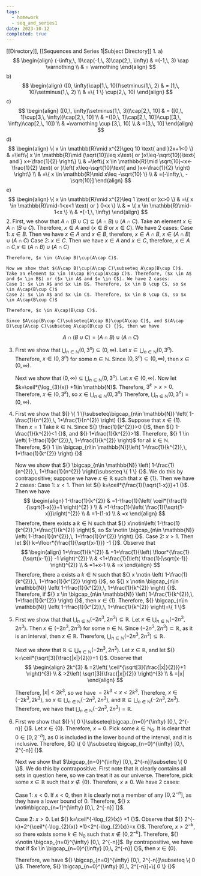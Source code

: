 ```yaml
---
tags:
  - homework
  - seq_and_series1
date: 2023-10-12
completed: true
---
```

[[Directory]], [[Sequences and Series 1|Subject Directory]]
1. 
a)
$$
\begin{align}
(-\infty,\, 1)\cap(-1,\, 3)\cap(2,\, \infty) & =(-1,\, 3) \cap \varnothing \\
 & = \varnothing
\end{align}
$$
b)
$$
\begin{align}
 ([0, \infty)\cap[1,\, 10))\setminus(1,\, 2)  & = [1,\, 10)\setminus(1,\, 2) \\
	 & =\{ 1 \} \cup(2,\, 10)
 \end{align}
$$
c)
$$
\begin{align}
 ([0,\, \infty)\setminus(1,\, 3))\cap[2,\, 10]  & = ([0,\, 1]\cup[3,\, \infty))\cap[2,\, 10] \\
 & =([0,\, 1]\cap[2,\, 10])\cup([3,\, \infty)\cap[2,\, 10]) \\
 & =\varnothing \cup [3,\, 10] \\
 & =[3,\, 10]
 \end{align}
$$
d)
$$
\begin{align}
\{ x \in  \mathbb{R}\mid x^{2}\geq 10 \text{ and }2x+1<0 \} & =\left\{  x \in  \mathbb{R}\mid (\sqrt{10}\leq x\text{ or }x\leq-\sqrt{10})\text{ and } x<-\frac{1}{2}  \right\} \\
  & =\left\{  x \in  \mathbb{R}\mid \sqrt{10}<x<-\frac{1}{2} \text{ or }\left( x\leq-\sqrt{10}\text{ and }x<-\frac{1}{2} \right)  \right\} \\
 & =\{ x \in  \mathbb{R}\mid x\leq -\sqrt{10} \} \\
 & =(-\infty,\, -\sqrt{10}]
\end{align}
$$
e)
$$
\begin{align}
\{ x \in  \mathbb{R}\mid x^{2}\leq 1 \text{ or }x>0 \} & =\{ x \in  \mathbb{R}\mid-1<x<1 \text{ or } 0<x \} \\
 & = \{ x \in  \mathbb{R}\mid-1<x \} \\
 & =[-1,\, \infty)
\end{align}
$$
2. First, we show that ${} A\cap(B\cup C)\subseteq(A\cap B)\cup(A\cap C)$. Take an element $x \in A\cap(B\cup C)$. Therefore, $x \in A$ and ($x \in B$ or $x \in C$). We have 2 cases:
	Case 1: $x \in B$. Then we have $x \in A$ and $x \in B$, therefore, $x \in A\cap B$, $x \in (A\cap B)\cup(A\cap C)$
	Case 2: $x \in C$. Then we have $x \in A$ and $x \in C$, therefore, $x \in A\cap C$,$x \in (A\cap B)\cup(A\cap C)$
	 
	Therefore, $x \in (A\cap B)\cup(A\cap C)$.
	
	Now we show that $(A\cap B)\cup(A\cap C)\subseteq A\cap(B\cup C)$. Take an element $x \in (A\cap B)\cup(A\cap C)$. Therefore, ($x \in A$ and $x \in B$) or ($x \in A$ and $x \in C$). We have 2 cases:
	Case 1: $x \in A$ and $x \in B$. Therefore, $x \in B \cup C$, so $x \in A\cap(B\cup C)$
	Case 2: $x \in A$ and $x \in C$. Therefore, $x \in B \cup C$, so $x \in A\cap(B\cup C)$
	
	Therefore, $x \in A\cap(B\cup C)$.

	Since $A\cap(B\cup C)\subseteq(A\cap B)\cup(A\cap C)$, and $(A\cap B)\cup(A\cap C)\subseteq A\cap(B\cup C) {}$, then we have
 $$
A\cap(B\cup C)=(A\cap B)\cup(A\cap C)
$$

3. First we show that $\bigcup_{n\in \mathbb{N}}(0,\,3^{n})\subseteq(0,\,\infty)$. Let ${} x \in \bigcup_{n\in \mathbb{N}}(0,\,3^{n})$. Therefore, $x \in (0,\,3^{n})$ for some $n \in \mathbb{N}$. Since $(0,\,3^{n})\subset(0,\,\infty)$, then $x \in (0,\,\infty)$.

	Next we show that $(0,\,\infty)\subseteq \bigcup_{n\in \mathbb{N}}(0,\,3^{n})$. Let $x \in (0,\, \infty)$. Now let $k=\ceil*{\log_{3}(x)} +1\in \mathbb{N}$. Therefore, $3^{k}>x>0$. Therefore, $x \in  (0,\, 3^{k})$, so $x \in  \bigcup_{n\in \mathbb{N}} (0,\, 3^{n})$
 Therefore, $\bigcup_{n\in \mathbb{N}} (0,\, 3^{n})=(0,\, \infty) {}$.

 4. First we show that ${} \{ 1 \}\subseteq\bigcap_{n\in \mathbb{N}} \left( 1-\frac{1}{n^{2}},\, 1+\frac{1}{n^{2}} \right) {}$. Suppose that ${} x \in \{ 1 \}  {}$. Then $x=1$ Take $k \in  \mathbb{N} {}$. Since ${} \frac{1}{k^{2}}>0 {}$, then ${} 1-\frac{1}{k^{2}}<1 {}$, and ${} 1+\frac{1}{k^{2}}>1$. Therefore, ${} 1 \in  \left( 1-\frac{1}{k^{2}},\, 1+\frac{1}{k^{2}} \right)$ for all ${} k \in  \mathbb{N}$. Therefore, ${} 1 \in  \bigcap_{n\in \mathbb{N}}\left( 1-\frac{1}{k^{2}},\, 1+\frac{1}{k^{2}} \right)  {}$

	 Now we show that ${} \bigcap_{n\in \mathbb{N}} \left( 1-\frac{1}{n^{2}},\, 1+\frac{1}{n^{2}} \right)\subseteq \{ 1 \} {}$. We do this by contrapositive; suppose we have ${} x \in  \mathbb{R} {}$ such that ${} x\notin\{ 1 \} {}$. Then we have 2 cases:
	 Case 1: ${} x<1$. Then let ${} k=\ceil*{\frac{1}{\sqrt{1-x}}}+1 {}$. Then we have
$$
\begin{align}
1-\frac{1}{k^{2}} & =1-\frac{1}{\left(  \ceil*{\frac{1}{\sqrt{1-x}}}+1  \right)^{2} } \\
 & >1-\frac{1}{\left( \frac{1}{\sqrt{1-x}}\right)^{2}} \\
 & =1-(1-x) \\
 & =x
\end{align}
$$
	Therefore, there exists a ${} k\in \mathbb{N} {}$ such that ${} x\notin\left( 1-\frac{1}{k^{2}},1+\frac{1}{k^{2}} \right)$, so $x \notin \bigcap_{n\in \mathbb{N}} \left( 1-\frac{1}{n^{2}},\, 1+\frac{1}{n^{2}} \right) {}$.
	Case 2: ${} x>1 {}$. Then let ${} k=\floor*{\frac{1}{\sqrt{x-1}}} -1 {}$. Observe that
$$
\begin{align}
 1+\frac{1}{k^{2}} & =1+\frac{1}{\left( \floor*{\frac{1}{\sqrt{x-1}}} -1 \right)^{2}}   \\
 & <1+\frac{1}{\left( \frac{1}{\sqrt{x-1}} \right)^{2}} \\
 & =1+x-1 \\
 & =x
 \end{align}
$$
	Therefore, there a exists a ${} k \in  \mathbb{N} {}$ such that ${} x \notin \left( 1-\frac{1}{k^{2}},\, 1+\frac{1}{k^{2}} \right) {}$, so ${} x \notin \bigcap_{n\in \mathbb{N}} \left( 1-\frac{1}{k^{2}},\, 1+\frac{1}{k^{2}} \right) {}$. 
	Therefore, if ${} x \in  \bigcap_{n\in \mathbb{N}} \left( 1-\frac{1}{k^{2}},\, 1+\frac{1}{k^{2}} \right) {}$, then $x \in \{ 1 \}$. 
	${}$ 
	Therefore, ${} \bigcap_{n\in \mathbb{N}} \left( 1-\frac{1}{k^{2}},\, 1+\frac{1}{k^{2}} \right)=\{ 1 \}$

 5. First we show that that ${} \bigcup_{n\in \mathbb{N}} (-2n^{3},\, 2n^{3})\subseteq\mathbb{R}$. Let ${} x \in  \bigcup_{n\in \mathbb{N}} (-2n^{3},\, 2n^{3}) {}$. Then ${} x \in  (-2n^{3},\, 2n^{3})$ for some $n \in  \mathbb{N}$. Since ${} (-2n^{3},\, 2n^{3})\subset \mathbb{R}$, as it is an interval, then ${} x \in  \mathbb{R} {}$. Therefore, ${} \bigcup_{n\in \mathbb{N}} (-2n^{3},\, 2n^{3})\subseteq \mathbb{R} {}$. 

	 Next we show that $\mathbb{R}\subseteq \bigcup_{n\in \mathbb{N}} (-2n^{3},\, 2n^{3})$. Let $x \in  \mathbb{R}$, and let ${} k=\ceil*{\sqrt[3]{\frac{|x|}{2}}}+1 {}$. Observe that 
  $$
\begin{align}
2k^{3} & =2\left( \ceil*{\sqrt[3]{\frac{|x|}{2}}}+1  \right)^{3} \\
 & >2\left( \sqrt[3]{\frac{|x|}{2}} \right)^{3} \\
 & =|x|
\end{align}
$$

	 Therefore, $|x|<2k^{3}$, so we have ${} -2k^{3}<x<2k^{3} {}$. Therefore, ${} x \in  (-2k^{3},\, 2k^{3})$, so ${} x \in  \bigcup_{n\in \mathbb{N}} (-2n^{3},\, 2n^{3})$, and ${} \mathbb{R}\subseteq \bigcup_{n\in \mathbb{N}} (-2n^{3},\, 2n^{3}) {}$.
	Therefore, we have that ${} \bigcup_{n\in \mathbb{N}} (-2n^{3},\, 2n^{3})=\mathbb{R}$.

 6. First we show that ${} \{ 0 \}\subseteq\bigcap_{n=0}^{\infty} [0,\, 2^{-n}] {}$. Let ${} x \in  \{ 0 \} {}$. Therefore, ${} x=0$. Pick some ${} k \in  \mathbb{N}_{0} {}$. It is clear that ${} 0 \in  [0,\, 2^{-n}] {}$, as $0$ is included in the lower bound of the interval, and it is inclusive. Therefore, ${} \{ 0 \}\subseteq \bigcap_{n=0}^{\infty} [0,\, 2^{-n}] {}$.

	 Next we show that $\bigcap_{n=0}^{\infty} [0,\, 2^{-n}]\subseteq \{ 0 \}$. We do this by contrapositive. First note that $\mathbb{R}$ clearly contains all sets in question here, so we can treat it as our universe. Therefore, pick some ${} x \in  \mathbb{R} {}$ such that ${} x\notin\{ 0 \}$. Therefore, $x\neq 0$. We have 2 cases: 

	  Case 1: $x<0 {}$. If $x<0$, then it is clearly not a member of any ${} [0,\, 2^{-n}] {}$, as they have a lower bound of $0$. Therefore, ${} x \notin\bigcap_{n=1}^{\infty} [0,\, 2^{-n}] {}$. 

	 Case 2: $x>0 {}$. Let ${} k=\ceil*{-\log_{2}(x)} +1 {}$. Observe that ${} 2^{-k}=2^{\ceil*{-\log_{2}(x)} +1}<2^{-\log_{2}(x)}=x {}$. Therefore, $x>2^{-k}$, so there exists some ${} k \in  \mathbb{N}_{0} {}$ such that ${} x\notin [0,\, 2^{-k}] {}$. Therefore, ${} x\notin \bigcap_{n=0}^{\infty} [0,\, 2^{-n}]$. By contrapositive, we have that if $x \in  \bigcap_{n=0}^{\infty} [0,\, 2^{-n}] {}$, then ${} x \in \{ 0 \} {}$.

	  Therefore, we have ${} \bigcap_{n=0}^{\infty} [0,\, 2^{-n}]\subseteq \{ 0 \}$. Therefore, ${} \bigcap_{n=0}^{\infty} [0,\, 2^{-n}]=\{ 0 \} {}$


